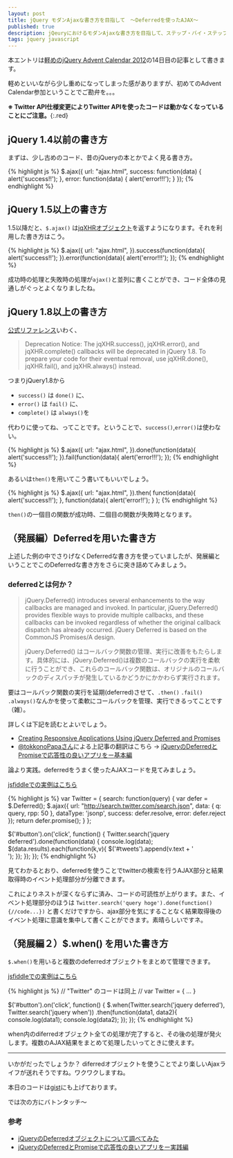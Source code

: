 ```yaml
---
layout: post
title: jQuery モダンAjaxな書き方を目指して　〜Deferredを使ったAJAX〜
published: true
description: jQeuryにおけるモダンAjaxな書き方を目指して、ステップ・バイ・ステップでコード付き解説していきます。
tags: jquery javascript
---
```


本エントリは[軽めのjQuery Advent Calendar 2012](http://www.adventar.org/calendars/29)の14日目の記事として書きます。

軽めといいながら少し重めになってしまった感がありますが、初めてのAdvent Calendar参加ということでご勘弁を。。。

**※ Twitter API仕様変更によりTwitter APIを使ったコードは動かなくなっていることにご注意。**{:.red}

## jQuery 1.4以前の書き方

まずは、少し古めのコード、昔のjQueryの本とかでよく見る書き方。

{% highlight js %}
$.ajax({
    url: "ajax.html",
    success: function(data) {
       alert('success!!');
    },
    error: function(data) {
       alert('error!!!');
    }
});
{% endhighlight %}

## jQuery 1.5以上の書き方

1.5以降だと、`$.ajax()` は[jqXHRオブジェクト](http://api.jquery.com/jQuery.ajax/#jqXHR)を返すようになります。それを利用した書き方はこう。

{% highlight js %}
$.ajax({
    url: "ajax.html",
}).success(function(data){
    alert('success!!');
}).error(function(data){
    alert('error!!!');
});
{% endhighlight %}

成功時の処理と失敗時の処理が`ajax()`と並列に書くことができ、コード全体の見通しがぐっとよくなりましたね。

## jQuery 1.8以上の書き方

[公式リファレンス](http://api.jquery.com/jQuery.ajax/)いわく、

> Deprecation Notice: The jqXHR.success(), jqXHR.error(), and jqXHR.complete() callbacks will be deprecated in jQuery 1.8\. To prepare your code for their eventual removal, use jqXHR.done(), jqXHR.fail(), and jqXHR.always() instead.

つまりjQuery1.8から

* `success()` は `done()` に、
* `error()` は `fail()` に、
* `complete()` は `always()`を

代わりに使ってね、ってことです。ということで、`success()`,`error()`は使わない。

{% highlight js %}
$.ajax({
    url: "ajax.html",
}).done(function(data){
    alert('success!!');
}).fail(function(data){
    alert('error!!!');
});
{% endhighlight %}

あるいは`then()`を用いてこう書いてもいいでしょう。

{% highlight js %}
$.ajax({
    url: "ajax.html",
}).then(
    function(data){ alert('success!!'); },
    function(data){ alert('error!!');   }
);
{% endhighlight %}

`then()`の一個目の関数が成功時、二個目の関数が失敗時となります。

## （発展編）Deferredを用いた書き方

上述した例の中でさりげなくDeferredな書き方を使っていましたが、発展編ということでこのDeferredな書き方をさらに突き詰めてみましょう。

### deferredとは何か？

> jQuery.Deferred() introduces several enhancements to the way callbacks are managed and invoked. In particular, jQuery.Deferred() provides flexible ways to provide multiple callbacks, and these callbacks can be invoked regardless of whether the original callback dispatch has already occurred. jQuery Deferred is based on the CommonJS Promises/A design.
>
> jQuery.Deferred() はコールバック関数の管理、実行に改善をもたらします。具体的には、jQuery.Deferred()は複数のコールバックの実行を柔軟に行うことができ、これらのコールバック関数は、オリジナルのコールバックのディスパッチが発生しているかどうかにかかわらず実行されます。

要はコールバック関数の実行を延期(deferred)させて、`.then()` `.fail()` `.always()`なんかを使って柔軟にコールバックを管理、実行できるってことです（雑）。

詳しくは下記を読むとよいでしょう。

* [Creating Responsive Applications Using jQuery Deferred and Promises](http://msdn.microsoft.com/en-us/magazine/gg723713.aspx)
* [@tokkonoPapaさん](https://twitter.com/tokkonopapa)による上記事の翻訳はこちら → [jQueryのDeferredとPromiseで応答性の良いアプリをー基本編](http://tokkono.cute.coocan.jp/blog/slow/index.php/programming/jquery-deferred-for-responsive-applications-basic/)

論より実践。deferredをうまく使ったAJAXコードを見てみましょう。

[jsfiddleでの実例はこちら](http://jsfiddle.net/toshimaru/yP58L/1/light/)

{% highlight js %}
var Twitter = {
    search: function(query) {
        var defer = $.Deferred();
        $.ajax({
            url: "http://search.twitter.com/search.json",
            data: {
                q: query,
                rpp: 50
            },
            dataType: 'jsonp',
            success: defer.resolve,
            error: defer.reject
        });
        return defer.promise();
    }
};

$('#button').on('click', function() {
    Twitter.search('jquery deferred').done(function(data) {
        console.log(data);
        $(data.results).each(function(k,v){
           $('#tweets').append(v.text + '<br/>');
        });
    });
});
{% endhighlight %}


見てわかるとおり、deferredを使うことでtwitterの検索を行うAJAX部分と結果取得時のイベント処理部分が分離できます。

これによりネストが深くならずに済み、コードの可読性が上がります。また、イベント処理部分のほうは `Twitter.search('query hoge').done(function(){//code...})` と書くだけですから、ajax部分を気にすることなく結果取得後のイベント処理に意識を集中して書くことができます。素晴らしいですネ。

## （発展編２）$.when() を用いた書き方

`$.when()`を用いると複数のdeferredオブジェクトをまとめて管理できます。

[jsfiddleでの実例はこちら](http://jsfiddle.net/toshimaru/nNMae/)

{% highlight js %}
// "Twitter" のコードは同上
// var Twitter = { ... }

$('#button').on('click', function() {
    $.when(Twitter.search('jquery deferred'), Twitter.search('jquery when'))
    .then(function(data1, data2){
        console.log(data1);
        console.log(data2);
    });
});
{% endhighlight %}

when内のdiferredオブジェクト全ての処理が完了すると、その後の処理が発火します。複数のAJAX結果をまとめて処理したいってときに使えます。

---

いかがだったでしょうか？ diferredオブジェクトを使うことでより楽しいAjaxライフが送れそうですね。ワクワクしますね。

本日のコードは[gist](https://gist.github.com/4269484)にも上げております。

では次の方にバトンタッチ〜

### 参考
* [jQueryのDeferredオブジェクトについて調べてみた](http://d.hatena.ne.jp/aoe-tk/20110515/1305471586)
* [jQueryのDeferredとPromiseで応答性の良いアプリをー実践編](http://tokkono.cute.coocan.jp/blog/slow/index.php/programming/how-happy-with-jquery-deferred-for-your-applications/)
